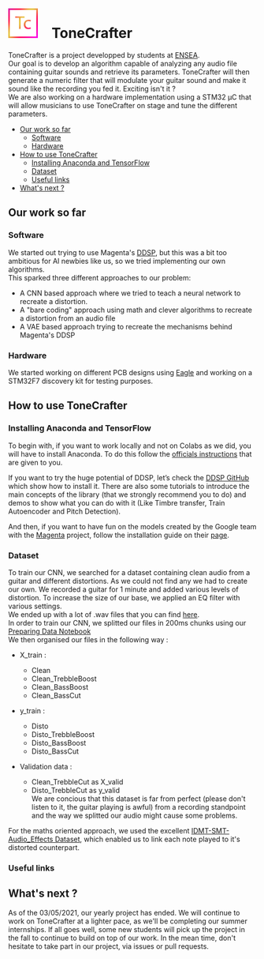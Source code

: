 <h1 align=left><img src="ToneCrafter_logo.png" width="60">&emsp;ToneCrafter</h1>

ToneCrafter is a project developped by students at [ENSEA](https://www.ensea.fr/).  
Our goal is to develop an algorithm capable of analyzing any audio file containing guitar sounds and retrieve its parameters. ToneCrafter will then generate a numeric filter that will modulate your guitar sound and make it sound like the recording you fed it. Exciting isn't it ?  
We are also working on a hardware implementation using a STM32 µC that will allow musicians to use ToneCrafter on stage and tune the different parameters.

- [Our work so far](#our-work-so-far)
  * [Software](#Software)
  * [Hardware](#Hardware)
- [How to use ToneCrafter](#how-to-use-tonecrafter)
  * [Installing Anaconda and TensorFlow](#installing-anaconda-and-tensorflow)
  * [Dataset](#dataset)
  * [Useful links](#useful-links)
- [What's next ?](#whats-next-)

## Our work so far
### Software
We started out trying to use Magenta's [DDSP](https://www.github.com/magenta/ddsp), but this was a bit too ambitious for AI newbies like us, so we tried implementing our own algorithms.  
This sparked three different approaches to our problem:  
  * A CNN based approach where we tried to teach a neural network to recreate a distortion.
  * A "bare coding" approach using math and clever algorithms to recreate a distortion from an audio file
  * A VAE based approach trying to recreate the mechanisms behind Magenta's DDSP

### Hardware
We started working on different PCB designs using [Eagle](https://www.autodesk.com/products/eagle/overview) and working on a STM32F7 discovery kit for testing purposes.

## How to use ToneCrafter
### Installing Anaconda and TensorFlow
To begin with, if you want to work locally and not on Colabs as we did, you will have to install Anaconda.
To do this follow the [officials instructions]((https://docs.anaconda.com/anaconda/user-guide/tasks/tensorflow/)) that are given to you.  

If you want to try the huge potential of DDSP, let’s check the [DDSP GitHub](https://github.com/magenta/ddsp) which show how to install it.
There are also some tutorials to introduce the main concepts of the library (that we strongly recommend you to do) and demos to show what you can do with it (Like Timbre transfer, Train Autoencoder and Pitch Detection).


And then, if you want to have fun on the models created by the Google team with the [Magenta](https://magenta.tensorflow.org/) project, follow the installation guide on their [page](https://github.com/magenta/magenta).


### Dataset
To train our CNN, we searched for a dataset containing clean audio from a guitar and different distortions. As we could not find any we had to create our own. We recorded a guitar for 1 minute and added various levels of distortion. To increase the size of our base, we applied an EQ filter with various settings.  
We ended up with a lot of .wav files that you can find [here](https://github.com/ToneCrafter-Team/ToneCrafter/tree/main/Software/CNN%20Models/Dataset).  
In order to train our CNN, we splitted our files in 200ms chunks using our [Preparing Data Notebook](https://github.com/ToneCrafter-Team/ToneCrafter/blob/main/Software/CNN%20Models/Preparing_Data.ipynb)  
We then organised our files in the following way :  

- X_train :  
  * Clean  
  * Clean_TrebbleBoost  
  * Clean_BassBoost  
  * Clean_BassCut  

- y_train :
  * Disto  
  * Disto_TrebbleBoost  
  * Disto_BassBoost  
  * Disto_BassCut  

- Validation data :
  * Clean_TrebbleCut as X_valid  
  * Disto_TrebbleCut as y_valid  
We are concious that this dataset is far from perfect (please don't listen to it, the guitar playing is awful) from a recording standpoint and the way we splitted our audio might cause some problems.

For the maths oriented approach, we used the excellent [IDMT-SMT-Audio_Effects Dataset](https://www.idmt.fraunhofer.de/en/business_units/m2d/smt/audio_effects.html), which enabled us to link each note played to it's distorted counterpart.  
### Useful links

## What's next ?
As of the 03/05/2021, our yearly project has ended. We will continue to work on ToneCrafter at a lighter pace, as we'll be completing our summer internships. If all goes well, some new students will pick up the project in the fall to continue to build on top of our work. In the mean time, don't hesitate to take part in our project, via issues or pull requests.  
